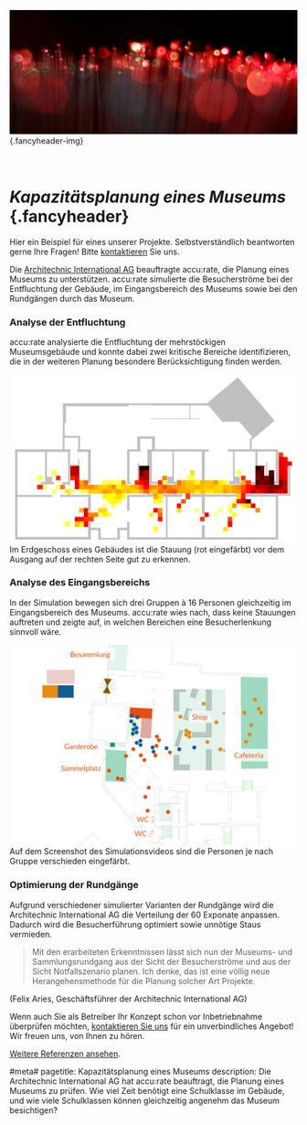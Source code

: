 ![](/img/accurate-bild-start.jpg) {.fancyheader-img}
# <br /> *Kapazitätsplanung eines Museums* {.fancyheader}

Hier ein Beispiel für eines unserer Projekte.
Selbstverständlich beantworten gerne Ihre Fragen!
Bitte [kontaktieren](kontakt) Sie uns.

Die [Architechnic International AG](http://www.architechnic.ch/deutsch/unternehmen/) beauftragte accu:rate, die Planung eines Museums zu unterstützen. accu:rate simulierte die Besucherströme bei der Entfluchtung der Gebäude, im Eingangsbereich des Museums sowie bei den Rundgängen durch das Museum.

### Analyse der Entfluchtung
accu:rate analysierte die Entfluchtung der mehrstöckigen Museumsgebäude und konnte dabei zwei kritische Bereiche identifizieren, die in der weiteren Planung besondere Berücksichtigung finden werden.

![Entfluchtungssimulation des geplanten Museums](img/referenzen/architechnic-entfluchtung.png)
Im Erdgeschoss eines Gebäudes ist die Stauung (rot eingefärbt) vor dem Ausgang auf der rechten Seite gut zu erkennen.

### Analyse des Eingangsbereichs
In der Simulation bewegen sich drei Gruppen à 16 Personen gleichzeitig im Eingangsbereich des Museums. 
accu:rate wies nach, dass keine Stauungen auftreten und zeigte auf, in welchen Bereichen eine Besucherlenkung sinnvoll wäre.

![Analyse Eingangsbereich Museum](img/referenzen/architechnic-eingangsbereich.jpg)
Auf dem Screenshot des Simulationsvideos sind die Personen je nach Gruppe verschieden eingefärbt.

### Optimierung der Rundgänge
Aufgrund verschiedener simulierter Varianten der Rundgänge wird die Architechnic International AG die Verteilung der 60 Exponate anpassen.
Dadurch wird die Besucherführung optimiert sowie unnötige Staus vermieden. 

> Mit den erarbeiteten Erkenntnissen lässt sich nun der Museums- und Sammlungsrundgang aus der Sicht der Besucherströme und aus der Sicht Notfallszenario planen.
> Ich denke, das ist eine völlig neue Herangehensmethode für die Planung solcher Art Projekte.

(Felix Aries, Geschäftsführer der Architechnic International AG)

Wenn auch Sie als Betreiber Ihr Konzept schon vor Inbetriebnahme überprüfen möchten, [kontaktieren Sie uns](kontakt) für ein unverbindliches Angebot! Wir freuen uns, von Ihnen zu hören.

[Weitere Referenzen ansehen](referenzen).


#meta#
pagetitle: Kapazitätsplanung eines Museums
description: Die Architechnic International AG hat accu:rate beauftragt, die Planung eines Museums zu prüfen. Wie viel Zeit benötigt eine Schulklasse im Gebäude, und wie viele Schulklassen können gleichzeitig angenehm das Museum besichtigen?


